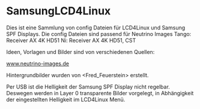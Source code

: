 # SamsungLCD4Linux 

Dies ist eine Sammlung von config Dateien für LCD4Linux und Samsung SPF Displays.
Die config Dateien sind passend für Neutrino Images
Tango:  Receiver AX 4K HD51
Ni:     Receiver AX 4K HD51, CST

Ideen, Vorlagen und Bilder sind von verschiedenen Quellen:

www.neutrino-images.de

Hintergrundbilder wurden von <Fred_Feuerstein> erstellt.

Per USB ist die Helligkeit der Samsung SPF Display nicht regelbar.
Deswegen werden in Layer 0 transparente Bilder vorgelegt,
in Abhängigkeit der eingestellten Helligkeit im LCD4Linux Menü.


